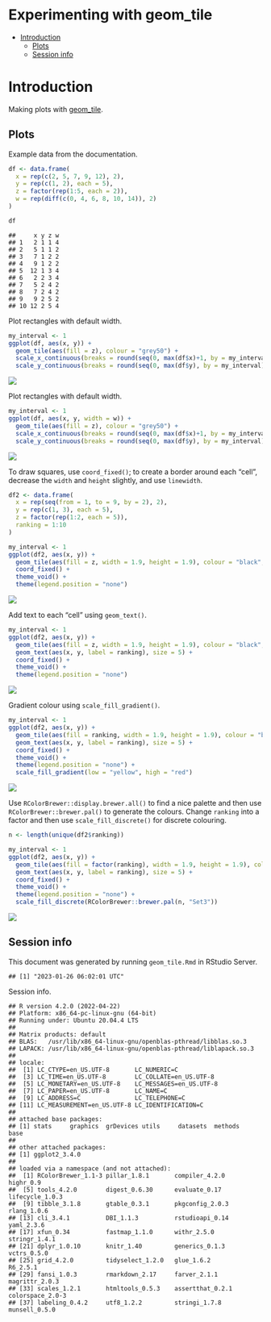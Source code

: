 Experimenting with geom_tile
================

-   [Introduction](#introduction)
    -   [Plots](#plots)
    -   [Session info](#session-info)

# Introduction

Making plots with
[geom_tile](https://ggplot2.tidyverse.org/reference/geom_tile.html).

## Plots

Example data from the documentation.

``` r
df <- data.frame(
  x = rep(c(2, 5, 7, 9, 12), 2),
  y = rep(c(1, 2), each = 5),
  z = factor(rep(1:5, each = 2)),
  w = rep(diff(c(0, 4, 6, 8, 10, 14)), 2)
)

df
```

    ##     x y z w
    ## 1   2 1 1 4
    ## 2   5 1 1 2
    ## 3   7 1 2 2
    ## 4   9 1 2 2
    ## 5  12 1 3 4
    ## 6   2 2 3 4
    ## 7   5 2 4 2
    ## 8   7 2 4 2
    ## 9   9 2 5 2
    ## 10 12 2 5 4

Plot rectangles with default width.

``` r
my_interval <- 1
ggplot(df, aes(x, y)) +
  geom_tile(aes(fill = z), colour = "grey50") +
  scale_x_continuous(breaks = round(seq(0, max(df$x)+1, by = my_interval))) +
  scale_y_continuous(breaks = round(seq(0, max(df$y), by = my_interval)))
```

![](img/plot_rect-1.png)<!-- -->

Plot rectangles with default width.

``` r
my_interval <- 1
ggplot(df, aes(x, y, width = w)) +
  geom_tile(aes(fill = z), colour = "grey50") +
  scale_x_continuous(breaks = round(seq(0, max(df$x)+1, by = my_interval))) +
  scale_y_continuous(breaks = round(seq(0, max(df$y), by = my_interval)))
```

![](img/plot_rect_width-1.png)<!-- -->

To draw squares, use `coord_fixed()`; to create a border around each
“cell”, decrease the `width` and `height` slightly, and use `linewidth`.

``` r
df2 <- data.frame(
  x = rep(seq(from = 1, to = 9, by = 2), 2),
  y = rep(c(1, 3), each = 5),
  z = factor(rep(1:2, each = 5)),
  ranking = 1:10
)

my_interval <- 1
ggplot(df2, aes(x, y)) +
  geom_tile(aes(fill = z, width = 1.9, height = 1.9), colour = "black", linewidth = 1) +
  coord_fixed() +
  theme_void() +
  theme(legend.position = "none")
```

![](img/squares-1.png)<!-- -->

Add text to each “cell” using `geom_text()`.

``` r
my_interval <- 1
ggplot(df2, aes(x, y)) +
  geom_tile(aes(fill = z, width = 1.9, height = 1.9), colour = "black", linewidth = 1) +
  geom_text(aes(x, y, label = ranking), size = 5) +
  coord_fixed() +
  theme_void() +
  theme(legend.position = "none")
```

![](img/add_text-1.png)<!-- -->

Gradient colour using `scale_fill_gradient()`.

``` r
my_interval <- 1
ggplot(df2, aes(x, y)) +
  geom_tile(aes(fill = ranking, width = 1.9, height = 1.9), colour = "black", linewidth = 1) +
  geom_text(aes(x, y, label = ranking), size = 5) +
  coord_fixed() +
  theme_void() +
  theme(legend.position = "none") +
  scale_fill_gradient(low = "yellow", high = "red")
```

![](img/scale_fill_gradient-1.png)<!-- -->

Use `RColorBrewer::display.brewer.all()` to find a nice palette and then
use `RColorBrewer::brewer.pal()` to generate the colours. Change
`ranking` into a factor and then use `scale_fill_discrete()` for
discrete colouring.

``` r
n <- length(unique(df2$ranking))

my_interval <- 1
ggplot(df2, aes(x, y)) +
  geom_tile(aes(fill = factor(ranking), width = 1.9, height = 1.9), colour = "black", linewidth = 1) +
  geom_text(aes(x, y, label = ranking), size = 5) +
  coord_fixed() +
  theme_void() +
  theme(legend.position = "none") +
  scale_fill_discrete(RColorBrewer::brewer.pal(n, "Set3"))
```

![](img/scale_fill_discrete-1.png)<!-- -->

## Session info

This document was generated by running `geom_tile.Rmd` in RStudio
Server.

    ## [1] "2023-01-26 06:02:01 UTC"

Session info.

    ## R version 4.2.0 (2022-04-22)
    ## Platform: x86_64-pc-linux-gnu (64-bit)
    ## Running under: Ubuntu 20.04.4 LTS
    ## 
    ## Matrix products: default
    ## BLAS:   /usr/lib/x86_64-linux-gnu/openblas-pthread/libblas.so.3
    ## LAPACK: /usr/lib/x86_64-linux-gnu/openblas-pthread/liblapack.so.3
    ## 
    ## locale:
    ##  [1] LC_CTYPE=en_US.UTF-8       LC_NUMERIC=C              
    ##  [3] LC_TIME=en_US.UTF-8        LC_COLLATE=en_US.UTF-8    
    ##  [5] LC_MONETARY=en_US.UTF-8    LC_MESSAGES=en_US.UTF-8   
    ##  [7] LC_PAPER=en_US.UTF-8       LC_NAME=C                 
    ##  [9] LC_ADDRESS=C               LC_TELEPHONE=C            
    ## [11] LC_MEASUREMENT=en_US.UTF-8 LC_IDENTIFICATION=C       
    ## 
    ## attached base packages:
    ## [1] stats     graphics  grDevices utils     datasets  methods   base     
    ## 
    ## other attached packages:
    ## [1] ggplot2_3.4.0
    ## 
    ## loaded via a namespace (and not attached):
    ##  [1] RColorBrewer_1.1-3 pillar_1.8.1       compiler_4.2.0     highr_0.9         
    ##  [5] tools_4.2.0        digest_0.6.30      evaluate_0.17      lifecycle_1.0.3   
    ##  [9] tibble_3.1.8       gtable_0.3.1       pkgconfig_2.0.3    rlang_1.0.6       
    ## [13] cli_3.4.1          DBI_1.1.3          rstudioapi_0.14    yaml_2.3.6        
    ## [17] xfun_0.34          fastmap_1.1.0      withr_2.5.0        stringr_1.4.1     
    ## [21] dplyr_1.0.10       knitr_1.40         generics_0.1.3     vctrs_0.5.0       
    ## [25] grid_4.2.0         tidyselect_1.2.0   glue_1.6.2         R6_2.5.1          
    ## [29] fansi_1.0.3        rmarkdown_2.17     farver_2.1.1       magrittr_2.0.3    
    ## [33] scales_1.2.1       htmltools_0.5.3    assertthat_0.2.1   colorspace_2.0-3  
    ## [37] labeling_0.4.2     utf8_1.2.2         stringi_1.7.8      munsell_0.5.0
